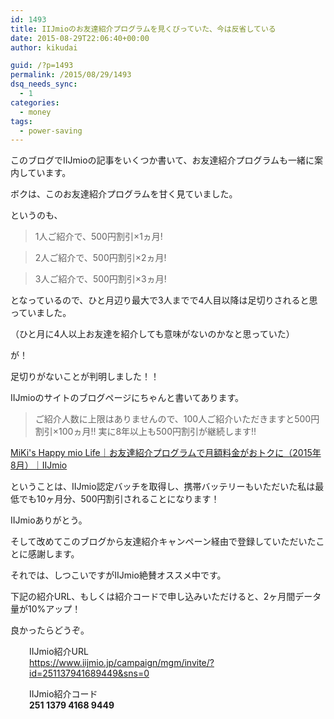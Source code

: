 ```yaml
---
id: 1493
title: IIJmioのお友達紹介プログラムを見くびっていた、今は反省している
date: 2015-08-29T22:06:40+00:00
author: kikudai

guid: /?p=1493
permalink: /2015/08/29/1493
dsq_needs_sync:
  - 1
categories:
  - money
tags:
  - power-saving
---
```

このブログでIIJmioの記事をいくつか書いて、お友達紹介プログラムも一緒に案内しています。

ボクは、このお友達紹介プログラムを甘く見ていました。

<!--more-->

というのも、

> 1人ご紹介で、500円割引×1ヵ月!
  
> 2人ご紹介で、500円割引×2ヵ月!
  
> 3人ご紹介で、500円割引×3ヵ月!

となっているので、ひと月辺り最大で3人までで4人目以降は足切りされると思っていました。
  
（ひと月に4人以上お友達を紹介しても意味がないのかなと思っていた）

が！

足切りがないことが判明しました！！

IIJmioのサイトのブログページにちゃんと書いてあります。

> ご紹介人数に上限はありませんので、100人ご紹介いただきますと500円割引×100ヵ月!! 実に8年以上も500円割引が継続します!!

<a href="https://www.iijmio.jp/hml/20150826.jsp" target="_blank">MiKi's Happy mio Life｜お友達紹介プログラムで月額料金がおトクに（2015年8月）｜IIJmio</a>

ということは、IIJmio認定バッチを取得し、携帯バッテリーもいただいた私は最低でも10ヶ月分、500円割引されることになります！

IIJmioありがとう。

そして改めてこのブログから友達紹介キャンペーン経由で登録していただいたことに感謝します。

それでは、しつこいですがIIJmio絶賛オススメ中です。

下記の紹介URL、もしくは紹介コードで申し込みいただけると、2ヶ月間データ量が10%アップ！

良かったらどうぞ。

<p style="padding-left: 30px;">
  IIJmio紹介URL<br /> <a href="https://www.iijmio.jp/campaign/mgm/invite/?id=251137941689449&sns=0" target="_blank">https://www.iijmio.jp/campaign/mgm/invite/?id=251137941689449&sns=0</a>
</p>

<p style="padding-left: 30px;">
  IIJmio紹介コード<br /> <strong>251 1379 4168 9449</strong>
</p>